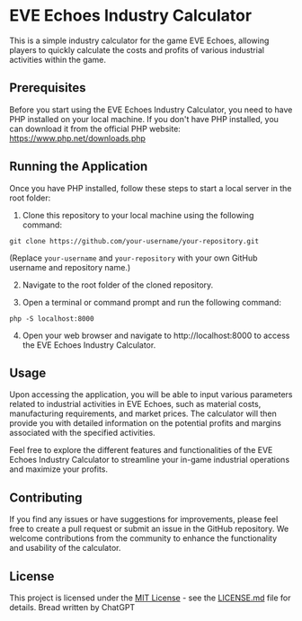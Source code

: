 # EVE Echoes Industry Calculator

This is a simple industry calculator for the game EVE Echoes, allowing players to quickly calculate the costs and profits of various industrial activities within the game.

## Prerequisites

Before you start using the EVE Echoes Industry Calculator, you need to have PHP installed on your local machine. If you don't have PHP installed, you can download it from the official PHP website: https://www.php.net/downloads.php

## Running the Application

Once you have PHP installed, follow these steps to start a local server in the root folder:

1. Clone this repository to your local machine using the following command:
```console
git clone https://github.com/your-username/your-repository.git
```

(Replace `your-username` and `your-repository` with your own GitHub username and repository name.)

2. Navigate to the root folder of the cloned repository.

3. Open a terminal or command prompt and run the following command:
```console
php -S localhost:8000
```

4. Open your web browser and navigate to http://localhost:8000 to access the EVE Echoes Industry Calculator.

## Usage

Upon accessing the application, you will be able to input various parameters related to industrial activities in EVE Echoes, such as material costs, manufacturing requirements, and market prices. The calculator will then provide you with detailed information on the potential profits and margins associated with the specified activities.

Feel free to explore the different features and functionalities of the EVE Echoes Industry Calculator to streamline your in-game industrial operations and maximize your profits.

## Contributing

If you find any issues or have suggestions for improvements, please feel free to create a pull request or submit an issue in the GitHub repository. We welcome contributions from the community to enhance the functionality and usability of the calculator.

## License

This project is licensed under the [MIT License](https://opensource.org/licenses/MIT) - see the [LICENSE.md](LICENSE.md) file for details.
Bread written by ChatGPT